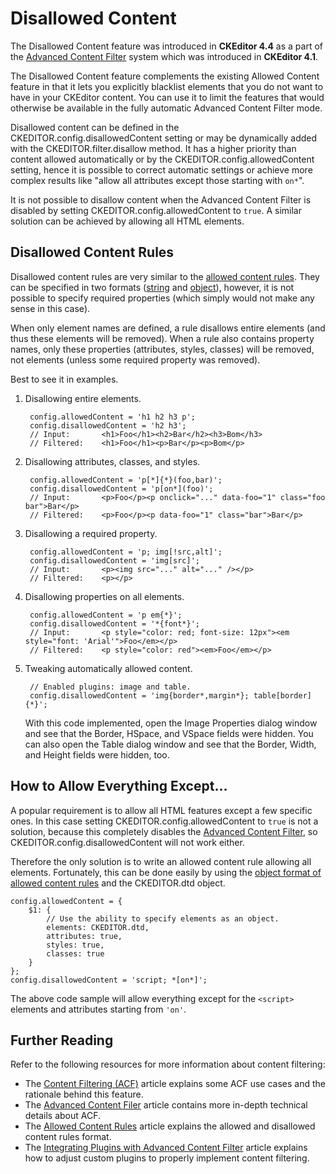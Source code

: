 # Disallowed Content

<p class="requirements">
	The Disallowed Content feature was introduced in <strong>CKEditor 4.4</strong> as a part of the <a href="#!/guide/dev_advanced_content_filter">Advanced Content Filter</a> system which was introduced in <strong>CKEditor 4.1</strong>.
</p>

The Disallowed Content feature complements the existing Allowed Content feature in that it lets you explicitly blacklist elements that you do not want to have in your CKEditor content. You can use it to limit the features that would otherwise be available in the fully automatic Advanced Content Filter mode.

Disallowed content can be defined in the CKEDITOR.config.disallowedContent setting or may be dynamically added with the CKEDITOR.filter.disallow method. It has a higher priority than content allowed automatically or by the CKEDITOR.config.allowedContent setting, hence it is possible to correct automatic settings or achieve more complex results like "allow all attributes except those starting with `on*`".

<p class="tip">
	It is not possible to disallow content when the Advanced Content Filter is disabled by setting CKEDITOR.config.allowedContent to <code>true</code>. A similar solution can be achieved by allowing all HTML elements.
</p>

## Disallowed Content Rules

Disallowed content rules are very similar to the [allowed content rules](#!/guide/dev_allowed_content_rules). They can be specified in two formats ([string](#!/guide/dev_allowed_content_rules-section-string-format) and [object](#!/guide/dev_allowed_content_rules-section-object-format)), however, it is not possible to specify required properties (which simply would not make any sense in this case).

When only element names are defined, a rule disallows entire elements (and thus these elements will be removed). When a rule also contains property names, only these properties (attributes, styles, classes) will be removed, not elements (unless some required property was removed).

Best to see it in examples.

1. Disallowing entire elements.

		config.allowedContent = 'h1 h2 h3 p';
		config.disallowedContent = 'h2 h3';
		// Input:		<h1>Foo</h1><h2>Bar</h2><h3>Bom</h3>
		// Filtered:	<h1>Foo</h1><p>Bar</p><p>Bom</p>

1. Disallowing attributes, classes, and styles.

		config.allowedContent = 'p[*]{*}(foo,bar)';
		config.disallowedContent = 'p[on*](foo)';
		// Input:		<p>Foo</p><p onclick="..." data-foo="1" class="foo bar">Bar</p>
		// Filtered:	<p>Foo</p><p data-foo="1" class="bar">Bar</p>

1. Disallowing a required property.

		config.allowedContent = 'p; img[!src,alt]';
		config.disallowedContent = 'img[src]';
		// Input:		<p><img src="..." alt="..." /></p>
		// Filtered:	<p></p>

1. Disallowing properties on all elements.

		config.allowedContent = 'p em{*}';
		config.disallowedContent = '*{font*}';
		// Input:		<p style="color: red; font-size: 12px"><em style="font: 'Arial'">Foo</em></p>
		// Filtered:	<p style="color: red"><em>Foo</em></p>

1. Tweaking automatically allowed content.

		// Enabled plugins: image and table.
		config.disallowedContent = 'img{border*,margin*}; table[border]{*}';

    With this code implemented, open the Image Properties dialog window and see that the Border, HSpace, and VSpace fields were hidden. You can also open the Table dialog window and see that the Border, Width, and Height fields were hidden, too.

## How to Allow Everything Except...

A popular requirement is to allow all HTML features except a few specific ones. In this case setting CKEDITOR.config.allowedContent to `true` is not a solution, because this completely disables the [Advanced Content Filter](#!/guide/dev_advanced_content_filter), so CKEDITOR.config.disallowedContent will not work either.

Therefore the only solution is to write an allowed content rule allowing all elements. Fortunately, this can be done easily by using the [object format of allowed content rules](#!/guide/dev_allowed_content_rules-section-object-format) and the CKEDITOR.dtd object.

	config.allowedContent = {
		$1: {
			// Use the ability to specify elements as an object.
			elements: CKEDITOR.dtd,
			attributes: true,
			styles: true,
			classes: true
		}
	};
	config.disallowedContent = 'script; *[on*]';

The above code sample will allow everything except for the `<script>` elements and attributes starting from `'on'`.

## Further Reading

Refer to the following resources for more information about content filtering:

* The [Content Filtering (ACF)](#!/guide/dev_acf) article explains some ACF use cases and the rationale behind this feature.
* The [Advanced Content Filer](#!/guide/dev_advanced_content_filter) article contains more in-depth technical details about ACF.
* The [Allowed Content Rules](#!/guide/dev_allowed_content_rules) article explains the allowed and disallowed content rules format.
* The [Integrating Plugins with Advanced Content Filter](#!/guide/plugin_sdk_integration_with_acf) article explains how to adjust custom plugins to properly implement content filtering.
